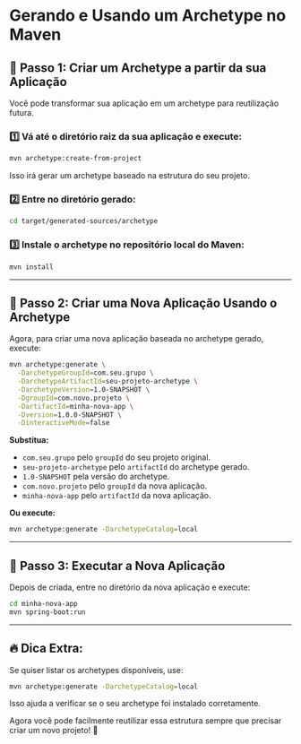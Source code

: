 # Gerando e Usando um Archetype no Maven

## 📌 Passo 1: Criar um Archetype a partir da sua Aplicação
Você pode transformar sua aplicação em um archetype para reutilização futura.

### 1️⃣ Vá até o diretório raiz da sua aplicação e execute:
```sh
mvn archetype:create-from-project
```
Isso irá gerar um archetype baseado na estrutura do seu projeto.

### 2️⃣ Entre no diretório gerado:
```sh
cd target/generated-sources/archetype
```

### 3️⃣ Instale o archetype no repositório local do Maven:
```sh
mvn install
```

---

## 📌 Passo 2: Criar uma Nova Aplicação Usando o Archetype

Agora, para criar uma nova aplicação baseada no archetype gerado, execute:

```sh
mvn archetype:generate \
  -DarchetypeGroupId=com.seu.grupo \
  -DarchetypeArtifactId=seu-projeto-archetype \
  -DarchetypeVersion=1.0-SNAPSHOT \
  -DgroupId=com.novo.projeto \
  -DartifactId=minha-nova-app \
  -Dversion=1.0.0-SNAPSHOT \
  -DinteractiveMode=false
```

**Substitua:**
- `com.seu.grupo` pelo `groupId` do seu projeto original.
- `seu-projeto-archetype` pelo `artifactId` do archetype gerado.
- `1.0-SNAPSHOT` pela versão do archetype.
- `com.novo.projeto` pelo `groupId` da nova aplicação.
- `minha-nova-app` pelo `artifactId` da nova aplicação.

**Ou execute:**
```sh
mvn archetype:generate -DarchetypeCatalog=local
```
---

## 📌 Passo 3: Executar a Nova Aplicação
Depois de criada, entre no diretório da nova aplicação e execute:
```sh
cd minha-nova-app
mvn spring-boot:run
```

---

## 🔥 Dica Extra:
Se quiser listar os archetypes disponíveis, use:
```sh
mvn archetype:generate -DarchetypeCatalog=local
```

Isso ajuda a verificar se o seu archetype foi instalado corretamente.

Agora você pode facilmente reutilizar essa estrutura sempre que precisar criar um novo projeto! 🚀

